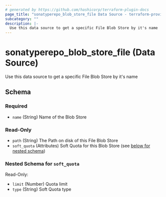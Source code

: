```yaml
---
# generated by https://github.com/hashicorp/terraform-plugin-docs
page_title: "sonatyperepo_blob_store_file Data Source - terraform-provider-sonatyperepo"
subcategory: ""
description: |-
  Use this data source to get a specific File Blob Store by it's name
---
```


# sonatyperepo_blob_store_file (Data Source)

Use this data source to get a specific File Blob Store by it's name



<!-- schema generated by tfplugindocs -->
## Schema

### Required

- `name` (String) Name of the Blob Store

### Read-Only

- `path` (String) The Path on disk of this File Blob Store
- `soft_quota` (Attributes) Soft Quota for this Blob Store (see [below for nested schema](#nestedatt--soft_quota))

<a id="nestedatt--soft_quota"></a>
### Nested Schema for `soft_quota`

Read-Only:

- `limit` (Number) Quota limit
- `type` (String) Soft Quota type
